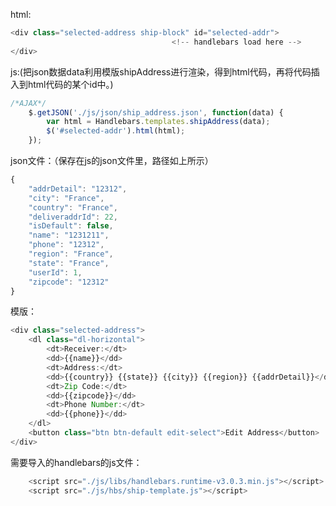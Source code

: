 html:
```js
<div class="selected-address ship-block" id="selected-addr">
									<!-- handlebars load here -->
</div>
```
js:(把json数据data利用模版shipAddress进行渲染，得到html代码，再将代码插入到html代码的某个id中。)
```js
/*AJAX*/
	$.getJSON('./js/json/ship_address.json', function(data) {
		var html = Handlebars.templates.shipAddress(data);
		$('#selected-addr').html(html);
	});
```
json文件：（保存在js的json文件里，路径如上所示）
```js
{
	"addrDetail": "12312",
	"city": "France",
	"country": "France",
	"deliveraddrId": 22,
	"isDefault": false,
	"name": "1231211",
	"phone": "12312",
	"region": "France",
	"state": "France",
	"userId": 1,
	"zipcode": "12312"
}
```
模版：
```js
<div class="selected-address">
	<dl class="dl-horizontal">
		<dt>Receiver:</dt>
		<dd>{{name}}</dd>
		<dt>Address:</dt>
		<dd>{{country}} {{state}} {{city}} {{region}} {{addrDetail}}</dd>
		<dt>Zip Code:</dt>
		<dd>{{zipcode}}</dd>
		<dt>Phone Number:</dt>
		<dd>{{phone}}</dd>
	</dl>
	<button class="btn btn-default edit-select">Edit Address</button>
</div>
```
需要导入的handlebars的js文件：
```js
	<script src="./js/libs/handlebars.runtime-v3.0.3.min.js"></script>
	<script src="./js/hbs/ship-template.js"></script>
```

